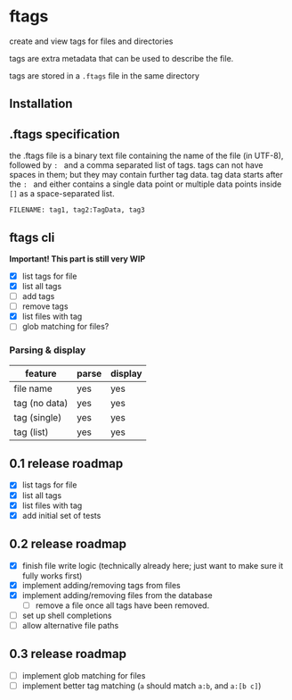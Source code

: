 # ftags

create and view tags for files and directories

tags are extra metadata that can be used to describe the file.

tags are stored in a `.ftags` file in the same directory

## Installation


## .ftags specification

the .ftags file is a binary text file containing the name of the file (in UTF-8), followed by `: ` and a comma separated list of tags.
tags can not have spaces in them; but they may contain further tag data.
tag data starts after the `: ` and either contains a single data point or multiple data points inside `[]` as a space-separated list.

```ftags
FILENAME: tag1, tag2:TagData, tag3
```

## ftags cli

**Important! This part is still very WIP**

- [x] list tags for file
- [x] list all tags
- [ ] add tags
- [ ] remove tags
- [x] list files with tag
- [ ] glob matching for files?

### Parsing & display

|    feature    | parse | display |
| ------------- | ----- | ------- |
| file name     | yes   | yes     |
| tag (no data) | yes   | yes     |
| tag (single)  | yes   | yes     |
| tag (list)    | yes   | yes     |

## 0.1 release roadmap
- [x] list tags for file
- [x] list all tags
- [x] list files with tag
- [x] add initial set of tests

## 0.2 release roadmap
- [x] finish file write logic (technically already here; just want to make sure it fully works first)
- [x] implement adding/removing tags from files
- [x] implement adding/removing files from the database
    - [ ] remove a file once all tags have been removed.
- [ ] set up shell completions
- [ ] allow alternative file paths

## 0.3 release roadmap
- [ ] implement glob matching for files
- [ ] implement better tag matching (`a` should match `a:b`, and `a:[b c]`)
